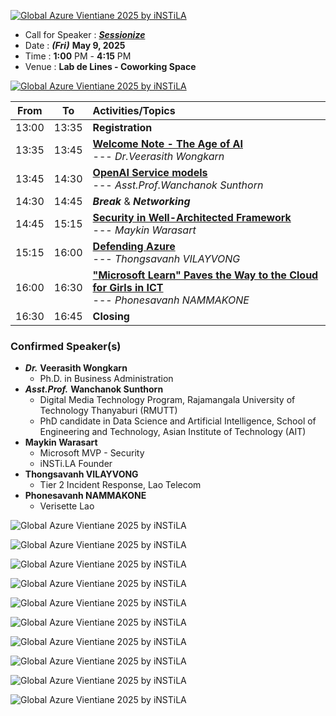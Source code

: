 [![Global Azure Vientiane 2025 by iNSTiLA](img/logo.png "Global Azure Vientiane 2025 by iNSTiLA")](https://globalazure.net/events/402f91e1-c5aa-497a-83e5-7199106063d1)
+ Call for Speaker : ***[Sessionize](https://sessionize.com/global-azure-vientiane-2025/)***
+ Date : ***(Fri)*** **May 9, 2025**
+ Time : **1:00** PM - **4:15** PM
+ Venue : **Lab de Lines - Coworking Space**


[![Global Azure Vientiane 2025 by iNSTiLA](img/After-the-Match-small.png "Global Azure Vientiane 2025 by iNSTiLA")](img/After-the-Match.png)


| From  |  To   |  Activities/Topics                                                       |
|:-----:|:-----:|:-------------------------------------------------------------------------|
| 13:00 | 13:35 | **Registration**                                                         |
| 13:35 | 13:45 | **[Welcome Note - The Age of AI](https://globalazure.net/events/402f91e1-c5aa-497a-83e5-7199106063d1?sessionId=919627)**<br> --- *Dr.Veerasith Wongkarn*                                   |
| 13:45 | 14:30 | **[OpenAI Service models](https://globalazure.net/events/402f91e1-c5aa-497a-83e5-7199106063d1?sessionId=918124)**<br> --- *Asst.Prof.Wanchanok Sunthorn*                                   |
| 14:30 | 14:45 | ***Break*** & ***Networking***                                                                                                                                                             |
| 14:45 | 15:15 | **[Security in Well-Architected Framework](https://globalazure.net/events/402f91e1-c5aa-497a-83e5-7199106063d1?sessionId=918683)**<br> --- *Maykin Warasart*                               |
| 15:15 | 16:00 | **[Defending Azure](https://globalazure.net/events/402f91e1-c5aa-497a-83e5-7199106063d1?sessionId=918133)**<br> --- *Thongsavanh VILAYVONG*                                                |
| 16:00 | 16:30 | **["Microsoft Learn" Paves the Way to the Cloud for Girls in ICT](https://globalazure.net/events/402f91e1-c5aa-497a-83e5-7199106063d1?sessionId=924994)**<br> --- *Phonesavanh NAMMAKONE*  |
| 16:30 | 16:45 | **Closing**                                                             |


### Confirmed Speaker(s)
+ ***Dr.*** **Veerasith Wongkarn**
	+ Ph.D. in Business Administration
+ ***Asst.Prof.*** **Wanchanok Sunthorn**
	+ Digital Media Technology Program, Rajamangala University of Technology Thanyaburi (RMUTT)
	+ PhD candidate in Data Science and Artificial Intelligence, School of Engineering and Technology, Asian Institute of Technology (AIT)
+ **Maykin Warasart**
	+ Microsoft MVP - Security
	+ iNSTi.LA Founder
+ **Thongsavanh VILAYVONG**
	+ Tier 2 Incident Response, Lao Telecom
+ **Phonesavanh NAMMAKONE**
	+ Verisette Lao

![Global Azure Vientiane 2025 by iNSTiLA](img/Tunie-0.jpg "Global Azure Vientiane 2025 by iNSTiLA")

![Global Azure Vientiane 2025 by iNSTiLA](img/Amp-1.JPG "Global Azure Vientiane 2025 by iNSTiLA")

![Global Azure Vientiane 2025 by iNSTiLA](img/Amp-2.JPG "Global Azure Vientiane 2025 by iNSTiLA")

![Global Azure Vientiane 2025 by iNSTiLA](img/Jimmy-0.JPG "Global Azure Vientiane 2025 by iNSTiLA")

![Global Azure Vientiane 2025 by iNSTiLA](img/Jimmy-2.JPG "Global Azure Vientiane 2025 by iNSTiLA")

![Global Azure Vientiane 2025 by iNSTiLA](img/Jimmy-3.JPG "Global Azure Vientiane 2025 by iNSTiLA")

![Global Azure Vientiane 2025 by iNSTiLA](img/MK-0.JPG "Global Azure Vientiane 2025 by iNSTiLA")

![Global Azure Vientiane 2025 by iNSTiLA](img/MK-1.jpg "Global Azure Vientiane 2025 by iNSTiLA")

![Global Azure Vientiane 2025 by iNSTiLA](img/Tunie-1.jpg "Global Azure Vientiane 2025 by iNSTiLA")

![Global Azure Vientiane 2025 by iNSTiLA](img/Tunie-2.jpg "Global Azure Vientiane 2025 by iNSTiLA")